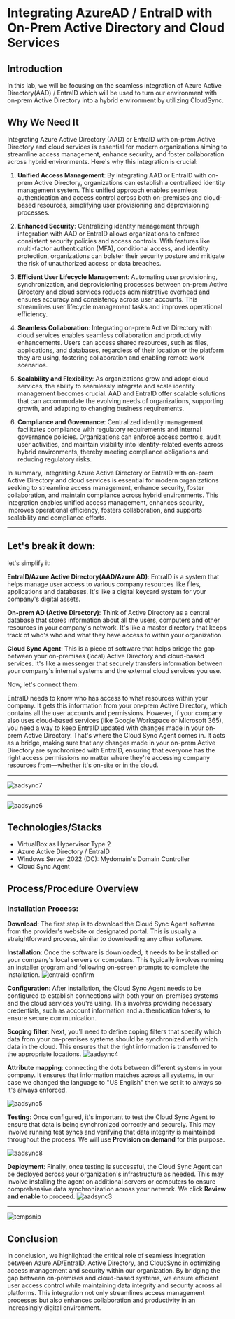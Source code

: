 # Integrating AzureAD / EntraID with On-Prem Active Directory and Cloud Services

## Introduction
In this lab, we will be focusing on the seamless integration of Azure Active Directory(AAD) / EntraID which will be used to turn our environment with on-prem Active Directory into a hybrid environment by utilizing CloudSync.


## Why We Need It

Integrating Azure Active Directory (AAD) or EntraID with on-prem Active Directory and cloud services is essential for modern organizations aiming to streamline access management, enhance security, and foster collaboration across hybrid environments. Here's why this integration is crucial:

1. **Unified Access Management**: By integrating AAD or EntraID with on-prem Active Directory, organizations can establish a centralized identity management system. This unified approach enables seamless authentication and access control across both on-premises and cloud-based resources, simplifying user provisioning and deprovisioning processes.

2. **Enhanced Security**: Centralizing identity management through integration with AAD or EntraID allows organizations to enforce consistent security policies and access controls. With features like multi-factor authentication (MFA), conditional access, and identity protection, organizations can bolster their security posture and mitigate the risk of unauthorized access or data breaches.

3. **Efficient User Lifecycle Management**: Automating user provisioning, synchronization, and deprovisioning processes between on-prem Active Directory and cloud services reduces administrative overhead and ensures accuracy and consistency across user accounts. This streamlines user lifecycle management tasks and improves operational efficiency.

4. **Seamless Collaboration**: Integrating on-prem Active Directory with cloud services enables seamless collaboration and productivity enhancements. Users can access shared resources, such as files, applications, and databases, regardless of their location or the platform they are using, fostering collaboration and enabling remote work scenarios.

5. **Scalability and Flexibility**: As organizations grow and adopt cloud services, the ability to seamlessly integrate and scale identity management becomes crucial. AAD and EntraID offer scalable solutions that can accommodate the evolving needs of organizations, supporting growth, and adapting to changing business requirements.

6. **Compliance and Governance**: Centralized identity management facilitates compliance with regulatory requirements and internal governance policies. Organizations can enforce access controls, audit user activities, and maintain visibility into identity-related events across hybrid environments, thereby meeting compliance obligations and reducing regulatory risks.

In summary, integrating Azure Active Directory or EntraID with on-prem Active Directory and cloud services is essential for modern organizations seeking to streamline access management, enhance security, foster collaboration, and maintain compliance across hybrid environments. This integration enables unified access management, enhances security, improves operational efficiency, fosters collaboration, and supports scalability and compliance efforts.

---

 ## Let's break it down:

let's simplify it:

**EntraID/Azure Active Directory(AAD/Azure AD)**: EntraID is a system that helps manage user access to various company resources like files, applications and databases. It's like a digital keycard system for your company's digital assets.

**On-prem AD (Active Directory)**: Think of Active Directory as a central database that stores information about all the users, computers and other resources in your company's network. It's like a master directory that keeps track of who's who and what they have access to within your organization.

**Cloud Sync Agent**: This is a piece of software that helps bridge the gap between your on-premises (local) Active Directory and cloud-based services. It's like a messenger that securely transfers information between your company's internal systems and the external cloud services you use.

Now, let's connect them:

EntraID needs to know who has access to what resources within your company. It gets this information from your on-prem Active Directory, which contains all the user accounts and permissions. However, if your company also uses cloud-based services (like Google Workspace or Microsoft 365), you need a way to keep EntraID updated with changes made in your on-prem Active Directory. That's where the Cloud Sync Agent comes in. It acts as a bridge, making sure that any changes made in your on-prem Active Directory are synchronized with EntraID, ensuring that everyone has the right access permissions no matter where they're accessing company resources from—whether it's on-site or in the cloud.

---------------

![aadsync7](https://github.com/rasheedjimoh/UbuntuAD/assets/157264080/0ad01670-1d08-497e-9eac-9e0db2040d34)


--------

![aadsync6](https://github.com/rasheedjimoh/UbuntuAD/assets/157264080/ea5106cc-71d1-40de-837f-959f3ef52c79)



  
## Technologies/Stacks
- VirtualBox as Hypervisor Type 2
- Azure Active Directory / EntraID
- Windows Server 2022 (DC): Mydomain's Domain Controller
- Cloud Sync Agent



## Process/Procedure Overview

### Installation Process:

**Download**: The first step is to download the Cloud Sync Agent software from the provider's website or designated portal. This is usually a straightforward process, similar to downloading any other software.

**Installation**: Once the software is downloaded, it needs to be installed on your company's local servers or computers. This typically involves running an installer program and following on-screen prompts to complete the installation.
![entraid-confirm](https://github.com/rasheedjimoh/AAD-EntraID/assets/157264080/f2deab35-4a9f-4e84-a3ef-da9242b2ef66)


**Configuration**: After installation, the Cloud Sync Agent needs to be configured to establish connections with both your on-premises systems and the cloud services you're using. This involves providing necessary credentials, such as account information and authentication tokens, to ensure secure communication. 

**Scoping filter**: Next, you'll need to define coping filters that specify which data from your on-premises systems should be synchronized with which data in the cloud. This ensures that the right information is transferred to the appropriate locations.
![aadsync4](https://github.com/rasheedjimoh/AAD-EntraID/assets/157264080/de68c142-027c-4922-acaa-a0b2a1cb695c)

**Attribute mapping**: connecting the dots between different systems in your company. It ensures that information matches across all systems, in our case we changed the language to "US English" then we set it to always so it's always enforced.

![aadsync5](https://github.com/rasheedjimoh/AAD-EntraID/assets/157264080/50072c55-4819-4bc3-8486-7b214a80be5c)


**Testing**: Once configured, it's important to test the Cloud Sync Agent to ensure that data is being synchronized correctly and securely. This may involve running test syncs and verifying that data integrity is maintained throughout the process. We will use **Provision on demand** for this purpose.

![aadsync8](https://github.com/rasheedjimoh/AAD-EntraID/assets/157264080/3b18cc0e-7204-443d-9ea6-7d4ceda6c067)


**Deployment**: Finally, once testing is successful, the Cloud Sync Agent can be deployed across your organization's infrastructure as needed. This may involve installing the agent on additional servers or computers to ensure comprehensive data synchronization across your network. We click **Review and enable** to proceed.
![aadsync3](https://github.com/rasheedjimoh/AAD-EntraID/assets/157264080/db612daf-612b-4904-ad0c-d658022c9076)

----

![tempsnip](https://github.com/rasheedjimoh/AAD-EntraID/assets/157264080/3c2390bd-b937-49b2-8474-a9046d90b956)


## Conclusion
In conclusion, we highlighted the critical role of seamless integration between Azure AD/EntraID, Active Directory, and CloudSync in optimizing access management and security within our organization. By bridging the gap between on-premises and cloud-based systems, we ensure efficient user access control while maintaining data integrity and security across all platforms. This integration not only streamlines access management processes but also enhances collaboration and productivity in an increasingly digital environment.

